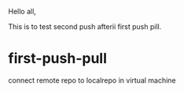 Hello all,

This is to test second push afterii first push pill.

# first-push-pull 

connect remote repo to localrepo in virtual machine
